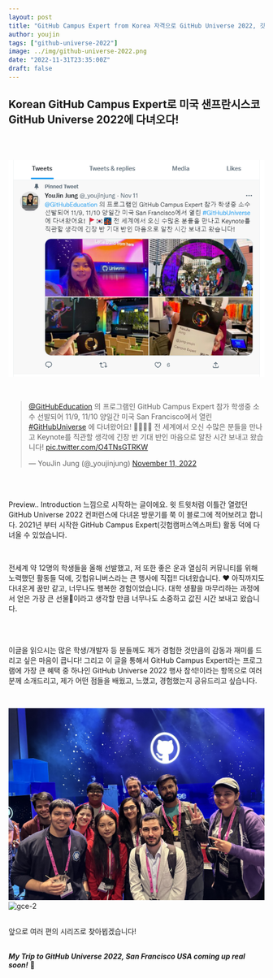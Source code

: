 ```yaml
---
layout: post
title: "GitHub Campus Expert from Korea 자격으로 GitHub Universe 2022, 깃헙유니버스 2022에 다녀오다! [Preview]"
author: youjin
tags: ["github-universe-2022"]
image: ../img/github-universe-2022.png
date: "2022-11-31T23:35:00Z"
draft: false
---
```



## Korean GitHub Campus Expert로 미국 샌프란시스코 GitHub Universe 2022에 다녀오다!
<br/><br/>

[![Twitter Post Screenshot](https://github.com/jung-youjin/blog/blob/master/assets/github-universe-2022/github-universe-2022-twitter-post.png?raw=true)](https://twitter.com/_youjinjung/status/1591050937149558784?s=20&t=Ik0oWCmuVyWl1o8WLfWC0g)

<br>

<blockquote class="twitter-tweet"><p lang="ko" dir="ltr">
  <a href="https://twitter.com/GitHubEducation?ref_src=twsrc%5Etfw">@GitHubEducation</a> 의 프로그램인 GitHub Campus Expert 참가 학생중 소수 선발되어 11/9, 11/10 양일간 미국 San Francisco에서 열린 <a href="https://twitter.com/hashtag/GitHubUniverse?src=hash&amp;ref_src=twsrc%5Etfw">#GitHubUniverse</a> 에 다녀왔어요! 🚩🇰🇷🌉 전 세계에서 오신 수많은 분들을 만나고 Keynote를 직관할 생각에 긴장 반 기대 반인 마음으로 알찬 시간 보내고 왔습니다! <a href="https://t.co/O4TNsGTRKW">pic.twitter.com/O4TNsGTRKW</a></p>&mdash; YouJin Jung (@_youjinjung) <a href="https://twitter.com/_youjinjung/status/1591050937149558784?ref_src=twsrc%5Etfw">November 11, 2022</a></blockquote> 

<script async src="https://platform.twitter.com/widgets.js" charset="utf-8"></script>



<br><br/>

Preview.. Introduction 느낌으로 시작하는 글이에요. 윗 트윗처럼 이틀간 열렸던 GitHub Universe 2022 컨퍼런스에 다녀온 방문기를 쭉 이 블로그에 적어보려고 합니다. 2021년 부터 시작한 GitHub Campus Expert(깃헙캠퍼스엑스퍼트) 활동 덕에 다녀올 수 있었습니다.

<br>

전세계 약 12명의 학생들을 올해 선발했고, 저 또한 좋은 운과 열심히 커뮤니티를 위해 노력했던 활동들 덕에, 깃헙유니버스라는 큰 행사에 직접!! 다녀왔습니다. ❤ 아직까지도 다녀온게 꿈만 같고, 너무나도 행복한 경험이었습니다. 대학 생활을 마무리하는 과정에서 얻은 가장 큰 선물💌이라고 생각할 만큼 너무나도 소중하고 값진 시간 보내고 왔습니다.

<br/>

<br>

이글을 읽으시는 많은 학생/개발자 등 분들께도 제가 경험한 것만큼의 감동과 재미를 드리고 싶은 마음이 큽니다! 그리고 이 글을 통해서 GitHub Campus Expert라는 프로그램에 가장 큰 혜택 중 하나인 GitHub Universe 2022 행사 참석!이라는 항목으로 여러분께 소개드리고, 제가 어떤 점들을 배웠고, 느꼈고, 경험했는지 공유드리고 싶습니다.

<br/>

![gce-1](https://github.com/jung-youjin/blog/blob/master/assets/github-universe-2022/3B6C2106-DF59-49BE-AF69-24207B7458BB.jpeg?raw=true)
![gce-2](https://github.com/jung-youjin/blog/blob/master/assets/github-universe-2022/F9D2EF7A-5F8B-49EA-A3EB-0F420F1DBEBB.jpeg?raw=true)

<br>
앞으로 여러 편의 시리즈로 찾아뵙겠습니다!
<br/>



<br>

___My Trip to GitHub Universe 2022, San Francisco USA coming up real soon!___ 🎈

<br><br>
